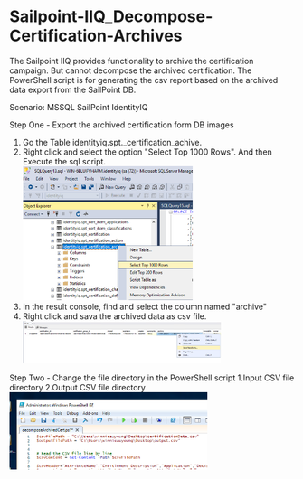 # Sailpoint-IIQ_Decompose-Certification-Archives
The Sailpoint IIQ  provides functionality to archive the certification campaign. But cannot decompose the archived certification. The PowerShell script is for generating the csv report based on the archived data export from the SailPoint DB.


Scenario:
MSSQL
SailPoint IdentityIQ


Step One - Export the archived certification form DB
images
1. Go the Table identityiq.spt._certification_achive.
2. Right click and select the option "Select Top 1000 Rows". And then Execute the sql script.
   <br /><img src="images/1.png" width="300" ><br />
4. In the result console, find and select the column named "archive"
5. Right click and sava the archived data as csv file. 
  <br /><img src="images/2.png" width="350" ><br />


Step Two - Change the file directory in the PowerShell script
1.Input CSV file directory
2.Output CSV file directory
  <br /><img src="images/3.png" width="350" ><br />
